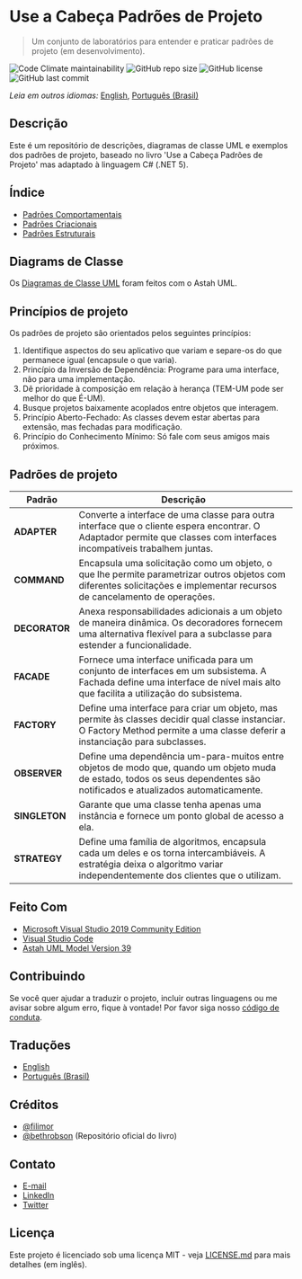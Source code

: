 # Use a Cabeça Padrões de Projeto

> Um conjunto de laboratórios para entender e praticar padrões de projeto (em desenvolvimento).

![Code Climate maintainability](https://img.shields.io/codeclimate/maintainability/filimor/head-first-design-patterns)
![GitHub repo size](https://img.shields.io/github/repo-size/filimor/head-first-design-patterns)
![GitHub license](https://img.shields.io/github/license/filimor/head-first-design-patterns)
![GitHub last commit](https://img.shields.io/github/last-commit/filimor/head-first-design-patterns)

*Leia em outros idiomas:* [English](https://github.com/filimor/head-first-design-patterns/blob/master/README.md), [Português (Brasil)](https://github.com/filimor/head-first-design-patterns/blob/master/README.pt-BR.md)

## Descrição

Este é um repositório de descrições, diagramas de classe UML e exemplos dos
padrões de projeto, baseado no livro 'Use a Cabeça Padrões de Projeto' mas
adaptado à linguagem C# (.NET 5).

## Índice

* [Padrões Comportamentais](description/BehavioralPatterns.pt-BR.md)
* [Padrões Criacionais](description/CreationalPatterns.pt-BR.md)
* [Padrões Estruturais](description/StructuralPatterns.pt-BR.md)

## Diagrams de Classe

Os [Diagramas de Classe UML](docs/HeadFirstDesignPatterns.asta) foram feitos com o Astah UML.

## Princípios de projeto

Os padrões de projeto são orientados pelos seguintes princípios:

1. Identifique aspectos do seu aplicativo que variam e separe-os do que
permanece igual (encapsule o que varia).
2. Princípio da Inversão de Dependência: Programe para uma interface, não para
uma implementação.
3. Dê prioridade à composição em relação à herança (TEM-UM pode ser melhor do
que É-UM).
4. Busque projetos baixamente acoplados entre objetos que interagem.
5. Princípio Aberto-Fechado: As classes devem estar abertas para extensão, mas
fechadas para modificação.
6. Princípio do Conhecimento Mínimo: Só fale com seus amigos mais próximos.

## Padrões de projeto

| Padrão | Descrição |
|-|-|
| **ADAPTER** | Converte a interface de uma classe para outra interface que o cliente espera encontrar. O Adaptador permite que classes com interfaces incompatíveis trabalhem juntas. |
| **COMMAND** | Encapsula uma solicitação como um objeto, o que lhe permite parametrizar outros objetos com diferentes solicitações e implementar recursos de cancelamento de operações. |
| **DECORATOR** | Anexa responsabilidades adicionais a um objeto de maneira dinâmica. Os decoradores fornecem uma alternativa flexível para a subclasse para estender a funcionalidade. |
| **FACADE** | Fornece uma interface unificada para um conjunto de interfaces em um subsistema. A Fachada define uma interface de nível mais alto que facilita a utilização do subsistema. |
| **FACTORY** | Define uma interface para criar um objeto, mas permite às classes decidir qual classe instanciar. O Factory Method permite a uma classe deferir a instanciação para subclasses. |
| **OBSERVER** | Define uma dependência um-para-muitos entre objetos de modo que, quando um objeto muda de estado, todos os seus dependentes são notificados e atualizados automaticamente. |
| **SINGLETON** | Garante que uma classe tenha apenas uma instância e fornece um ponto global de acesso a ela. |
| **STRATEGY** | Define uma família de algoritmos, encapsula cada um deles e os torna intercambiáveis. A estratégia deixa o algoritmo variar independentemente dos clientes que o utilizam. |

## Feito Com

* [Microsoft Visual Studio 2019 Community Edition](https://visualstudio.microsoft.com/vs/community/)
* [Visual Studio Code](https://code.visualstudio.com/)
* [Astah UML Model Version 39](https://astah.net/products/astah-uml/)

## Contribuindo

Se você quer ajudar a traduzir o projeto, incluir outras linguagens ou me avisar
sobre algum erro, fique à vontade! Por favor siga nosso
[código de conduta](https://github.com/filimor/head-first-design-patterns/blob/master/CODE_OF_CONDUCT.pt-BR.md).

## Traduções

* [English](https://github.com/filimor/head-first-design-patterns/blob/master/README.md)
* [Português (Brasil)](https://github.com/filimor/head-first-design-patterns/blob/master/README.pt-BR.md)

## Créditos

* [@filimor](https://github.com/filimor/)
* [@bethrobson](https://github.com/bethrobson/Head-First-Design-Patterns)
(Repositório oficial do livro)

## Contato

* [E-mail](mailto:filimor@posteo.net)
* [LinkedIn](https://www.linkedin.com/in/filimor/)
* [Twitter](https://www.twitter.com/filimorbr/)

## Licença

Este projeto é licenciado sob uma licença MIT - veja
[LICENSE.md](https://github.com/filimor/head-first-design-patterns/blob/master/LICENSE "MIT")
para mais detalhes (em inglês).
